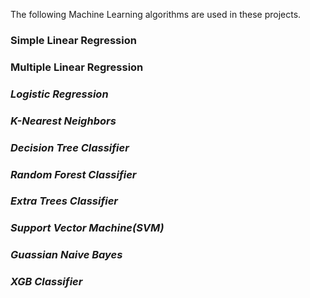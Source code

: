 The following Machine Learning algorithms are used in these projects.
### **Simple Linear Regression**
### **Multiple Linear Regression**
### ***Logistic Regression***
### *K-Nearest Neighbors*
### *Decision Tree Classifier*
### *Random Forest Classifier*
### *Extra Trees Classifier*
### *Support Vector Machine(SVM)*
### *Guassian Naive Bayes*
### *XGB Classifier*
